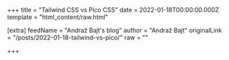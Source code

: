 
+++
title = "Tailwind CSS vs Pico CSS"
date = 2022-01-18T00:00:00.000Z
template = "html_content/raw.html"

[extra]
feedName = "Andraž Bajt's blog"
author = "Andraž Bajt"
originalLink = "/posts/2022-01-18-tailwind-vs-pico/"
raw = ""

+++

